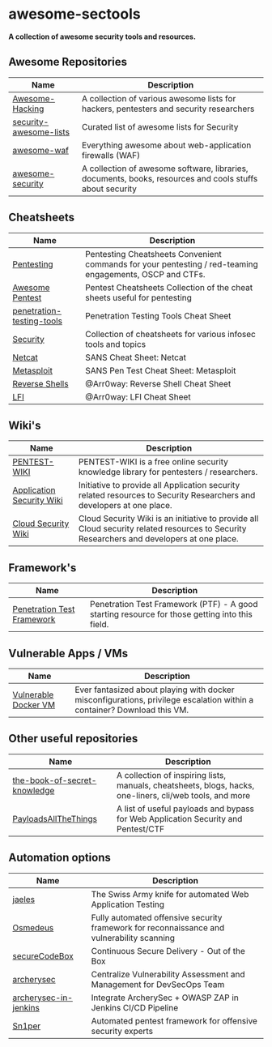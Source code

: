 # awesome-sectools

**A collection of awesome security tools and resources.**

## Awesome Repositories
Name | Description
---- | ----
[Awesome-Hacking](https://github.com/Hack-with-Github/Awesome-Hacking)  | A collection of various awesome lists for hackers, pentesters and security researchers
[security-awesome-lists](https://project-awesome.org/#security)| Curated list of awesome lists for Security
[awesome-waf](https://github.com/0xInfection/Awesome-WAF) | Everything awesome about web-application firewalls (WAF)
[awesome-security](https://awesomelists.top/#repos/sbilly/awesome-security) | A collection of awesome software, libraries, documents, books, resources and cools stuffs about security

## Cheatsheets
| Name | Description |
| ---- | ----------- |
| [Pentesting](https://ired.team/offensive-security-experiments/offensive-security-cheetsheets)  | Pentesting Cheatsheets Convenient commands for your pentesting / red-teaming engagements, OSCP and CTFs. |
| [Awesome Pentest](https://github.com/coreb1t/awesome-pentest-cheat-sheets) | Pentest Cheatsheets 	Collection of the cheat sheets useful for pentesting |
| [penetration-testing-tools](https://highon.coffee/blog/penetration-testing-tools-cheat-sheet/) | Penetration Testing Tools Cheat Sheet |
| [Security](https://github.com/andrewjkerr/security-cheatsheets) | Collection of cheatsheets for various infosec tools and topics |
| [Netcat](https://www.sans.org/blog/sans-cheat-sheet-netcat)  | SANS Cheat Sheet: Netcat |
| [Metasploit](https://www.sans.org/blog/sans-pen-test-cheat-sheet-metasploit) | SANS Pen Test Cheat Sheet: Metasploit |
| [Reverse Shells](https://highon.coffee/blog/reverse-shell-cheat-sheet) | @Arr0way: Reverse Shell Cheat Sheet |
| [LFI](https://highon.coffee/blog/lfi-cheat-sheet/) | @Arr0way: LFI Cheat Sheet |

## Wiki's
Name | Description
---- | ----
[PENTEST-WIKI](https://github.com/nixawk/pentest-wiki)  | PENTEST-WIKI is a free online security knowledge library for pentesters / researchers.
[Application Security Wiki](https://appsecwiki.com) |  Initiative to provide all Application security related resources to Security Researchers and developers at one place. 
[Cloud Security Wiki](https://cloudsecwiki.com) | Cloud Security Wiki is an initiative to provide all Cloud security related resources to Security Researchers and developers at one place.

## Framework's
Name | Description
---- | ----
[Penetration Test Framework](http://www.vulnerabilityassessment.co.uk/Penetration%20Test.html)  | Penetration Test Framework (PTF) - A good starting resource for those getting into this field.

## Vulnerable Apps / VMs 
Name | Description
---- | ----
| [Vulnerable Docker VM](https://notsosecure.com/vulnerable-docker-vm) | Ever fantasized about playing with docker misconfigurations, privilege escalation within a container? Download this VM. |

## Other useful repositories
Name | Description
---- | ----
[the-book-of-secret-knowledge](https://github.com/trimstray/the-book-of-secret-knowledge) | A collection of inspiring lists, manuals, cheatsheets, blogs, hacks, one-liners, cli/web tools, and more
[PayloadsAllTheThings](https://github.com/swisskyrepo/PayloadsAllTheThings) | A list of useful payloads and bypass for Web Application Security and Pentest/CTF

## Automation options
Name | Description
---- | ----
[jaeles](https://github.com/jaeles-project/jaeles)              | The Swiss Army knife for automated Web Application Testing
[Osmedeus](https://github.com/j3ssie/Osmedeus)                  | Fully automated offensive security framework for reconnaissance and vulnerability scanning
[secureCodeBox](https://github.com/secureCodeBox/secureCodeBox) | Continuous Secure Delivery - Out of the Box
[archerysec](https://github.com/archerysec/archerysec)          | Centralize Vulnerability Assessment and Management for DevSecOps Team
[archerysec-in-jenkins](https://blog.archerysec.com/Integrate-ArcherySec-OWASP-ZAP-in-Jenkins-CICD-Pipeline) | Integrate ArcherySec + OWASP ZAP in Jenkins CI/CD Pipeline
[Sn1per](https://github.com/1N3/Sn1per)                         | Automated pentest framework for offensive security experts


